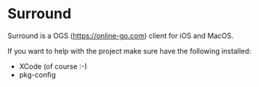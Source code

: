 # Surround

Surround is a OGS (https://online-go.com) client for iOS and MacOS.

If you want to help with the project make sure have the following installed:

- XCode (of course :-)
- pkg-config
